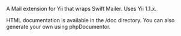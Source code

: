A Mail extension for Yii that wraps Swift Mailer. Uses Yii 1.1.x. 

HTML documentation is available in the /doc directory. You can also generate your own using phpDocumentor.
